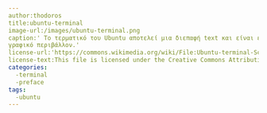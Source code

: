 ```yaml
---
author:thodoros
title:ubuntu-terminal
image-url:/images/ubuntu-terminal.png
caption:' Το τερματικό του Ubuntu αποτελεί μια διεπαφή text και είναι ένα πανίσχυρο εργαλείο, με σημαντικά περισσότερες δυνατότητες από το
γραφικό περιβάλλον.'
license-url:'https://commons.wikimedia.org/wiki/File:Ubuntu-terminal-Screenshot20181112.png'
license-text:This file is licensed under the Creative Commons Attribution-Share Alike 4.0 International license.
categories:
  -terminal
  -preface
tags:
  -ubuntu
---
```

